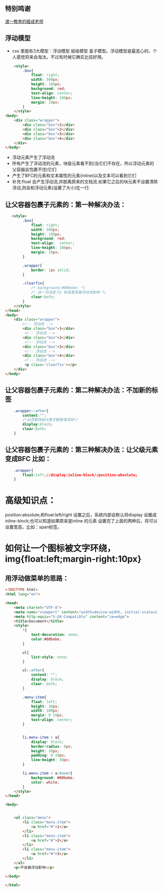 ## 特别鸣谢
[渡一教育的姬成老师](https://ke.qq.com/course/231570?_bid=167&_wv=1&from=courseShare)

## 浮动模型 
- css 里面有3大模型：浮动模型 层级模型 盒子模型。浮动模型是最恶心的，个人感觉将来会淘汰。不过有时候它确实比较好用。

```html
    <style>
        .box{
            float: right;
            width: 500px;
            height: 100px;
            background: red;
            text-align: center;
            line-height: 100px;
            margin: 10px;
        }
    </style>
<body>
    <div class="wrapper">
        <div class="box">1</div>
        <div class="box">2</div>
        <div class="box">3</div>
        <div class="box">4</div>
    </div>
</body>
```

- 浮动元素产生了浮动流
- 所有产生了浮动流的元素，块级元素看不到(当它们不存在，所以浮动元素的父容器会包裹不住)它们
- 产生了BFC的元素和文本属性的元素(inline)以及文本可以看到它们
- 补充:float 会产生浮动流,并脱离原来的文档流.如果它之后的块元素不设置清除浮动,则会和浮动元素(设置了大小)在一行.

## 让父容器包裹子元素的：第一种解决办法：
```html
   <style>
        .box{
            float: right;
            width: 500px;
            height: 100px;
            background: red;
            text-align:  center;
            line-height: 100px;
            margin: 10px;
        }

        .wrapper{
            border: 1px solid;
        }

        .clearfix{
            /* background:#00bebe; */
            /* 这一句决定了p 标签是否被浮动流影响 */
            clear:both;
        }
    </style>
</head>
<body>
    <div class="wrapper">
        <!-- 浮动流 -->
        <div class="box">1</div>
         <!-- 浮动流 -->
        <div class="box">2</div>
         <!-- 浮动流 -->
        <div class="box">3</div>
         <!-- 浮动流 -->
        <div class="box">4</div>
         <!-- 浮动流 -->
         <p class='clearfix'></p>
    </div>
</body>
```

## 让父容器包裹子元素的：第二种解决办法：不加新的标签
```css
    .wrapper::after{
        content:"";
        /*必须是块级元素才能够清浮动*/
        display:block;
        clear:both;
    }
```
## 让父容器包裹子元素的：第三种解决办法：让父级元素变成BFC 比如：
``` css
    .wrapper{
        float:left;//display:inline-block//position:absolute;
    }
```

# 高级知识点：
position:absolute;和float:left/right 设置之后，系统内部会默认将display 设置成inline-block;也可以知道如果原来是inline 的元素
设置完了上面的两种后，将可以设置宽高，比如：span标签。
# 如何让一个图标被文字环绕，img{float:left;margin-right:10px}

## 用浮动做菜单的思路：
```html
<!DOCTYPE html>
<html lang="en">

<head>
    <meta charset="UTF-8">
    <meta name="viewport" content="width=device-width, initial-scale=1.0">
    <meta http-equiv="X-UA-Compatible" content="ie=edge">
    <title>Document</title>
    <style>
        *{
            text-decoration: none;
            color:#00bebe;
        }

        ul{
            list-style: none;
        }

        ul::after{
            content: "";
            display: block;
            clear: both;
        }

        .menu-item{
            float: left;
            height: 30px;
            width: 100px;
            margin: 0 10px;
            text-align: center;
        }


        li.menu-item > a{
            display: block;
            border-radius: 6px;
            height: 30px;
            padding: 0 10px;
            line-height: 30px;
        }

        li.menu-item > a:hover{
            background: #00bebe;
            color: white;
        }
    </style>
</head>

<body>


    <ul class="menu">
        <li class="menu-item">
            <a href="#">1</a>
        </li>
        <li class="menu-item">
            <a href="#">2</a>
        </li>
        <li class="menu-item">
            <a href="#">3</a>
        </li>
    </ul>
    <p>不会被浮动影响</p>

</body>

</html>
```
